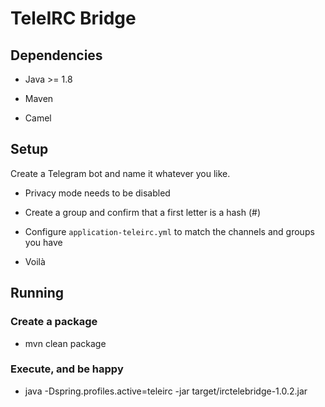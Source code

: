 # TeleIRC Bridge

## Dependencies

* Java >= 1.8

* Maven

* Camel

## Setup
Create a Telegram bot and name it whatever you like.

* Privacy mode needs to be disabled

* Create a group and confirm that a first letter is a hash (#)

* Configure `application-teleirc.yml` to match the channels and groups you have

* Voilà

## Running

### Create a package

* mvn clean package

### Execute, and be happy

* java -Dspring.profiles.active=teleirc -jar target/irctelebridge-1.0.2.jar

